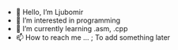 - 👋 Hello, I’m Ljubomir
- 👀 I’m interested in programming
- 🌱 I’m currently learning .asm, .cpp
- 📫 How to reach me ...     ; To add something later

<!---
MiLjubomir/MiLjubomir is a ✨ special ✨ repository because its `README.md` (this file) appears on your GitHub profile.
You can click the Preview link to take a look at your changes.
--->
